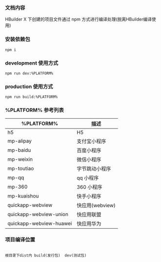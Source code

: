 ### 文档内容
HBuilder X 下创建的项目文件通过 npm 方式进行编译处理(脱离HBuilder编译使用)

### 安装依赖包
```
npm i

```

### development 使用方式
```
npm run dev:%PLATFORM%

```

### production 使用方式
```
npm run build:%PLATFORM%
```

### %PLATFORM% 参考列表

%PLATFORM% | 描述
---- | -----
h5|H5
mp-alipay|支付宝小程序
mp-baidu|百度小程序
mp-weixin|微信小程序
mp-toutiao|字节跳动小程序
mp-qq|qq 小程序
mp-360|360 小程序
mp-kuaishou|快手小程序
quickapp-webview		|快应用(webview)
quickapp-webview-union	|快应用联盟
quickapp-webview-huawei|快应用华为

### 项目编译位置
```

根目录下dist内 build(发行包)  dev(测试包)   

```